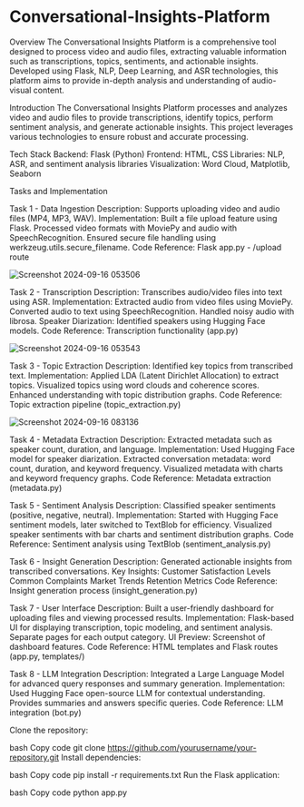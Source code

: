 # Conversational-Insights-Platform

Overview
The Conversational Insights Platform is a comprehensive tool designed to process video and audio files, extracting valuable information such as transcriptions, topics, sentiments, and actionable insights. Developed using Flask, NLP, Deep Learning, and ASR technologies, this platform aims to provide in-depth analysis and understanding of audio-visual content.



Introduction
The Conversational Insights Platform processes and analyzes video and audio files to provide transcriptions, identify topics, perform sentiment analysis, and generate actionable insights. This project leverages various technologies to ensure robust and accurate processing.

Tech Stack
Backend: Flask (Python)
Frontend: HTML, CSS
Libraries: NLP, ASR, and sentiment analysis libraries
Visualization: Word Cloud, Matplotlib, Seaborn

Tasks and Implementation


Task 1 - Data Ingestion
Description: Supports uploading video and audio files (MP4, MP3, WAV).
Implementation:
Built a file upload feature using Flask.
Processed video formats with MoviePy and audio with SpeechRecognition.
Ensured secure file handling using werkzeug.utils.secure_filename.
Code Reference: Flask app.py - /upload route

![Screenshot 2024-09-16 053506](https://github.com/user-attachments/assets/c87648c9-e95a-4a3f-9170-974344ab2f62)



Task 2 - Transcription
Description: Transcribes audio/video files into text using ASR.
Implementation:
Extracted audio from video files using MoviePy.
Converted audio to text using SpeechRecognition.
Handled noisy audio with librosa.
Speaker Diarization: Identified speakers using Hugging Face models.
Code Reference: Transcription functionality (app.py)

![Screenshot 2024-09-16 053543](https://github.com/user-attachments/assets/0f374d8c-1601-4260-bf18-e351faaa2416)


Task 3 - Topic Extraction
Description: Identified key topics from transcribed text.
Implementation:
Applied LDA (Latent Dirichlet Allocation) to extract topics.
Visualized topics using word clouds and coherence scores.
Enhanced understanding with topic distribution graphs.
Code Reference: Topic extraction pipeline (topic_extraction.py)

![Screenshot 2024-09-16 083136](https://github.com/user-attachments/assets/976216c6-af84-45da-a482-a83a888f7c5c)


Task 4 - Metadata Extraction
Description: Extracted metadata such as speaker count, duration, and language.
Implementation:
Used Hugging Face model for speaker diarization.
Extracted conversation metadata: word count, duration, and keyword frequency.
Visualized metadata with charts and keyword frequency graphs.
Code Reference: Metadata extraction (metadata.py)


Task 5 - Sentiment Analysis
Description: Classified speaker sentiments (positive, negative, neutral).
Implementation:
Started with Hugging Face sentiment models, later switched to TextBlob for efficiency.
Visualized speaker sentiments with bar charts and sentiment distribution graphs.
Code Reference: Sentiment analysis using TextBlob (sentiment_analysis.py)


Task 6 - Insight Generation
Description: Generated actionable insights from transcribed conversations.
Key Insights:
Customer Satisfaction Levels
Common Complaints
Market Trends
Retention Metrics
Code Reference: Insight generation process (insight_generation.py)


Task 7 - User Interface
Description: Built a user-friendly dashboard for uploading files and viewing processed results.
Implementation:
Flask-based UI for displaying transcription, topic modeling, and sentiment analysis.
Separate pages for each output category.
UI Preview: Screenshot of dashboard features.
Code Reference: HTML templates and Flask routes (app.py, templates/)


Task 8 - LLM Integration
Description: Integrated a Large Language Model for advanced query responses and summary generation.
Implementation:
Used Hugging Face open-source LLM for contextual understanding.
Provides summaries and answers specific queries.
Code Reference: LLM integration (bot.py)



Clone the repository:

bash
Copy code
git clone https://github.com/yourusername/your-repository.git
Install dependencies:

bash
Copy code
pip install -r requirements.txt
Run the Flask application:

bash
Copy code
python app.py
